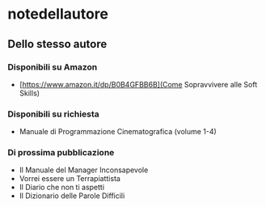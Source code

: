 # notedellautore

## Dello stesso autore

### Disponibili su Amazon
* [https://www.amazon.it/dp/B0B4GFBB6B](Come Sopravvivere alle Soft Skills)

### Disponibili su richiesta
* Manuale di Programmazione Cinematografica (volume 1-4)

### Di prossima pubblicazione
* Il Manuale del Manager Inconsapevole
* Vorrei essere un Terrapiattista
* Il Diario che non ti aspetti
* Il Dizionario delle Parole Difficili
